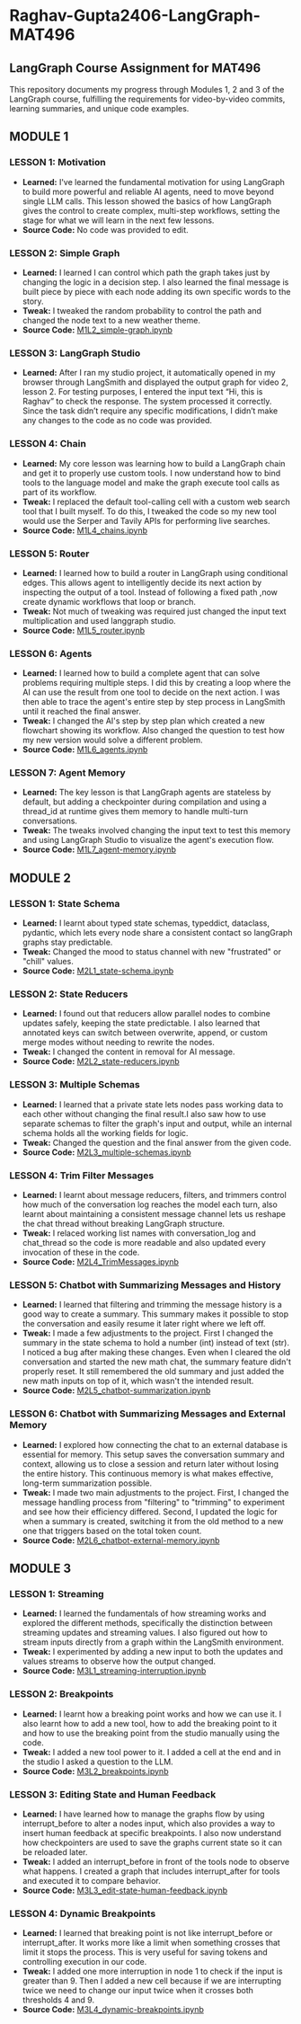 # Raghav-Gupta2406-LangGraph-MAT496
## LangGraph Course Assignment for MAT496

This repository documents my progress through Modules 1, 2 and 3 of the LangGraph course, fulfilling the requirements for video-by-video commits, learning summaries, and unique code examples.

## MODULE 1

### LESSON 1: Motivation
 - **Learned:** I've learned the fundamental motivation for using LangGraph to build more powerful and reliable AI agents, need to move beyond single LLM calls. This lesson showed the basics of how LangGraph gives the control to create complex, multi-step workflows, setting the stage for what we will learn in the next few lessons.
 - **Source Code:** No code was provided to edit.

 ### LESSON 2: Simple Graph
 - **Learned:** I learned I can control which path the graph takes just by changing the logic in a decision step. I also learned the final message is built piece by piece with each node adding its own specific words to the story.
 - **Tweak:** I tweaked the random probability to control the path and changed the node text to a new weather theme.
 - **Source Code:** [M1L2_simple-graph.ipynb](M1L2_simple-graph.ipynb)

 ### LESSON 3: LangGraph Studio
 - **Learned:** After I ran my studio project, it automatically opened in my browser through LangSmith and displayed the output graph for video 2, lesson 2. For testing purposes, I entered the input text “Hi, this is Raghav” to check the response. The system processed it correctly. Since the task didn’t require any specific modifications, I didn’t make any changes to the code as no code was provided.

 ### LESSON 4: Chain
 - **Learned:** My core lesson was learning how to build a LangGraph chain and get it to properly use custom tools. I now understand how to bind tools to the language model and make the graph execute tool calls as part of its workflow.
 - **Tweak:** I replaced the default tool-calling cell with a custom web search tool that I built myself. To do this, I tweaked the code so my new tool would use the Serper and Tavily APIs for performing live searches.
 - **Source Code:** [M1L4_chains.ipynb](M1L4_chains.ipynb)

 ### LESSON 5: Router
 - **Learned:** I learned how to build a router in LangGraph using conditional edges. This allows agent to intelligently decide its next action by inspecting the output of a tool. Instead of following a fixed path ,now create dynamic workflows that loop or branch.
 - **Tweak:** Not much of tweaking was required just changed the input text multiplication and used langgraph studio.
 - **Source Code:** [M1L5_router.ipynb](M1L5_router.ipynb)

 ### LESSON 6: Agents
 - **Learned:** I learned how to build a complete agent that can solve problems requiring multiple steps. I did this by creating a loop where the AI can use the result from one tool to decide on the next action. I was then able to trace the agent's entire step by step process in LangSmith until it reached the final answer.
 - **Tweak:** I changed the AI's step by step plan which created a new flowchart showing its workflow. Also changed the question to test how my new version would solve a different problem.
 - **Source Code:** [M1L6_agents.ipynb](M1L6_agents.ipynb)

 ### LESSON 7: Agent Memory
 - **Learned:** The key lesson is that LangGraph agents are stateless by default, but adding a checkpointer during compilation and using a thread_id at runtime gives them memory to handle multi-turn conversations.
 - **Tweak:** The tweaks involved changing the input text to test this memory and using LangGraph Studio to visualize the agent's execution flow.
 - **Source Code:** [M1L7_agent-memory.ipynb](M1L7_agent-memory.ipynb)

 ## MODULE 2
 ### LESSON 1: State Schema
 - **Learned:** I learnt about typed state schemas, typeddict, dataclass, pydantic, which lets every node share a consistent contact so langGraph graphs stay predictable.
 - **Tweak:** Changed the mood to status channel with new "frustrated" or "chill" values.
 - **Source Code:** [M2L1_state-schema.ipynb](M2L1_state-schema.ipynb)

  ### LESSON 2: State Reducers
 - **Learned:** I found out that reducers allow parallel nodes to combine updates safely, keeping the state predictable. I also learned that annotated keys can switch between overwrite, append, or custom merge modes without needing to rewrite the nodes.
 - **Tweak:** I changed the content in removal for AI message.
 - **Source Code:** [M2L2_state-reducers.ipynb](M2L2_state-reducers.ipynb)

  ### LESSON 3: Multiple Schemas
 - **Learned:** I learned that a private state lets nodes pass working data to each other without changing the final result.I also saw how to use separate schemas to filter the graph's input and output, while an internal schema holds all the working fields for logic.
 - **Tweak:** Changed the question and the final answer from the given code.
 - **Source Code:** [M2L3_multiple-schemas.ipynb](M2L3_multiple-schemas.ipynb)

  ### LESSON 4: Trim Filter Messages
 - **Learned:** I learnt about message reducers, filters, and trimmers control how much of the conversation log reaches the model each turn, also learnt about maintaining a consistent message channel lets us reshape the chat thread without breaking LangGraph structure.
 - **Tweak:**  I relaced working list names with conversation_log and chat_thread so the code is more readable and also updated every invocation of these in the code.
 - **Source Code:** [M2L4_TrimMessages.ipynb](M2L4_TrimMessages.ipynb)

  ### LESSON 5: Chatbot with Summarizing Messages and History
 - **Learned:** I learned that filtering and trimming the message history is a good way to create a summary. This summary makes it possible to stop the conversation and easily resume it later right where we left off.
 - **Tweak:** I made a few adjustments to the project. First I changed the summary in the state schema to hold a number (int) instead of text (str). 
 I noticed a bug after making these changes. Even when I cleared the old conversation and started the new math chat, the summary feature didn't properly reset. It still remembered the old summary and just added the new math inputs on top of it, which wasn't the intended result.
 - **Source Code:** [M2L5_chatbot-summarization.ipynb](M2L5_chatbot-summarization.ipynb)

 ### LESSON 6: Chatbot with Summarizing Messages and External Memory
 - **Learned:** I explored how connecting the chat to an external database is essential for memory. This setup saves the conversation summary and context, allowing us to close a session and return later without losing the entire history. This continuous memory is what makes effective, long-term summarization possible.
 - **Tweak:** I made two main adjustments to the project. First, I changed the message handling process from "filtering" to "trimming" to experiment and see how their efficiency differed. Second, I updated the logic for when a summary is created, switching it from the old method to a new one that triggers based on the total token count.
 - **Source Code:** [M2L6_chatbot-external-memory.ipynb](M2L6_chatbot-external-memory.ipynb)

 ## MODULE 3
 ### LESSON 1: Streaming
 - **Learned:** I learned the fundamentals of how streaming works and explored the different methods, specifically the distinction between streaming updates and streaming values. I also figured out how to stream inputs directly from a graph within the LangSmith environment.
 - **Tweak:** I experimented by adding a new input to both the updates and values streams to observe how the output changed.
 - **Source Code:** [M3L1_streaming-interruption.ipynb](M3L1_streaming-interruption.ipynb)

 ### LESSON 2: Breakpoints
 - **Learned:** I learnt how a breaking point works and how we can use it. I also learnt how to add a new tool, how to add the breaking point to it
  and how to use the breaking point from the studio manually using the code.
 - **Tweak:** I added a new tool power to it. I added a cell at the end and in the studio I asked a question to the LLM.
 - **Source Code:** [M3L2_breakpoints.ipynb](M3L2_breakpoints.ipynb)

 ### LESSON 3: Editing State and Human Feedback
 - **Learned:** I have learned how to manage the graphs flow by using interrupt_before to alter a nodes input, which also provides a way to insert human feedback at specific breakpoints. I also now understand how checkpointers are used to save the graphs current state so it can be reloaded later.
 - **Tweak:**  I added an interrupt_before in front of the tools node to observe what happens. I created a graph that includes interrupt_after for tools and executed it to compare behavior.
 - **Source Code:** [M3L3_edit-state-human-feedback.ipynb](M3L3_edit-state-human-feedback.ipynb)

 ### LESSON 4: Dynamic Breakpoints
 - **Learned:** I learned that breaking point is not like interrupt_before or interrupt_after. It works more like a limit when something crosses that limit it stops the process. This is very useful for saving tokens and controlling execution in our code.
 - **Tweak:** I added one more interruption in node 1 to check if the input is greater than 9. Then I added a new cell because if we are interrupting twice we need to change our input twice when it crosses both thresholds 4 and 9.
 - **Source Code:** [M3L4_dynamic-breakpoints.ipynb](M3L4_dynamic-breakpoints.ipynb)
